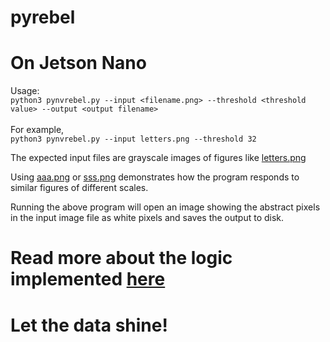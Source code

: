 # pyrebel
# On Jetson Nano
Usage:<br>
```python3 pynvrebel.py --input <filename.png> --threshold <threshold value> --output <output filename>```<br><br>
For example,<br>
```python3 pynvrebel.py --input letters.png --threshold 32```<br>

The expected input files are grayscale images of figures like <a href="https://github.com/ps-nithin/pyrebel/blob/main/letters.png">letters.png</a><br>

Using <a href="https://github.com/ps-nithin/pyrebel/blob/main/aaa.png">aaa.png</a> or <a href="https://github.com/ps-nithin/pyrebel/blob/main/sss.png">sss.png</a> demonstrates how the program responds to similar figures of different scales.<br>

Running the above program will open an image showing the abstract pixels in the input image file as white pixels and saves the output to disk.

# Read more about the logic implemented <a href="https://github.com/ps-nithin/pyrebel/blob/main/abstract.pdf">here</a>

# Let the data shine!
